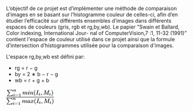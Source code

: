 L’objectif de ce projet est d’implémenter une méthode de comparaison d’images
en se basant sur l’histogramme couleur de celles-ci, afin d’en étudier l’efficacité
sur différents ensembles d’images dans différents espaces de couleurs (gris, rgb et rg,by,wb). Le papier ”Swain et Ballard, Color indexing, International Jour-
nal of ComputerVision,7 :1, 11-32 (1991)” contient l'espace de couleur utilisé dans ce projet
ainsi que la formule d’intersection d’histogrammes utilisée pour la comparaison d'images.

L'espace rg,by,wb est défini par:
- rg = r − g
- by = 2 ∗ b − r − g
- wb = r + g + b

![alt text](formula.png)
